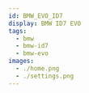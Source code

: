 ```yaml
---
id: BMW_EVO_ID7
display: BMW ID7 EVO
tags:
  - bmw
  - bmw-id7
  - bmw-evo
images:
  - ./home.png
  - ./settings.png
---
```

